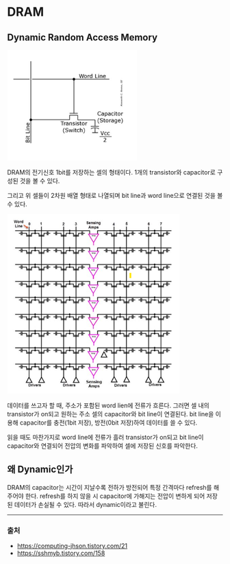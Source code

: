 # DRAM
## Dynamic Random Access Memory

![Untitled](../../image/dram_image1.png)

DRAM의 전기신호 1bit를 저장하는 셀의 형태이다. 1개의 transistor와 capacitor로 구성된 것을 볼 수 있다. 

그리고 위 셀들이 2차원 배열 형태로 나열되며 bit line과 word line으로 연결된 것을 볼 수 있다.

![Untitled](../../image/dram_image2.png)

데이터를 쓰고자 할 때, 주소가 포함된 word lien에 전류가 흐른다. 그러면 셀 내의 transistor가 on되고 원하는 주소 셀의 capacitor와 bit line이 연결된다. bit line을 이용해 capacitor를 충전(1bit 저장), 방전(0bit 저장)하여 데이터를 쓸 수 있다.

읽을 때도 마찬가지로 word line에 전류가 흘러 transistor가 on되고 bit line이 capacitor와 연결되어 전압의 변화를 파악하여 셀에 저장된 신호를 파악한다.

## 왜 Dynamic인가

DRAM의 capacitor는 시간이 지날수록 전하가 방전되어 특정 간격마다 refresh를 해 주어야 한다. refresh를 하지 않을 시 capacitor에 가해지는 전압이 변하게 되어 저장된 데이터가 손실될 수 있다. 따라서 dynamic이라고 불린다.

---

### 출처

- https://computing-jhson.tistory.com/21
- https://sshmyb.tistory.com/158